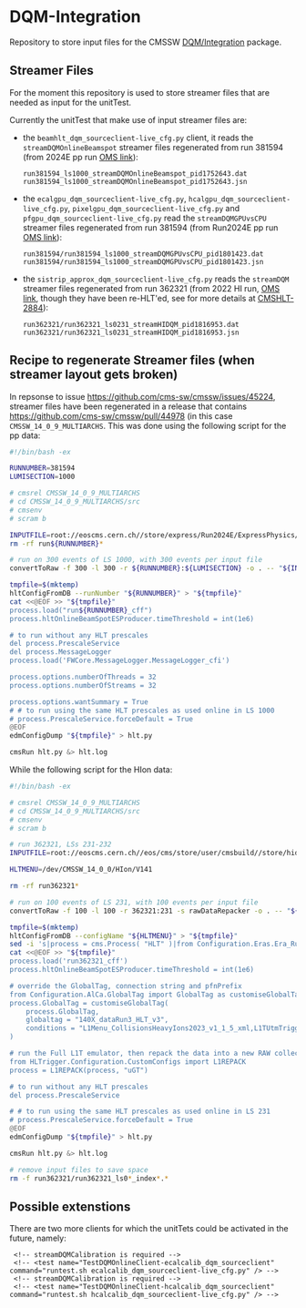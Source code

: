 # DQM-Integration

Repository to store input files for the CMSSW [DQM/Integration](https://github.com/cms-sw/cmssw/tree/master/DQM/Integration) package.

## Streamer Files
For the moment this repository is used to store streamer files that are needed as input for the unitTest.

Currently the unitTest that make use of input streamer files are:
* the `beamhlt_dqm_sourceclient-live_cfg.py` client, it reads the `streamDQMOnlineBeamspot` streamer files regenerated from run 381594 (from 2024E pp run [OMS link](https://cmsoms.cern.ch/cms/runs/report?cms_run=381594&cms_run_sequence=GLOBAL-RUN)):
   ```
   run381594_ls1000_streamDQMOnlineBeamspot_pid1752643.dat
   run381594_ls1000_streamDQMOnlineBeamspot_pid1752643.jsn
   ```
* the `ecalgpu_dqm_sourceclient-live_cfg.py`, `hcalgpu_dqm_sourceclient-live_cfg.py`, `pixelgpu_dqm_sourceclient-live_cfg.py` and `pfgpu_dqm_sourceclient-live_cfg.py` read the `streamDQMGPUvsCPU` streamer files regenerated from run  381594 (from Run2024E pp run [OMS link](https://cmsoms.cern.ch/cms/runs/report?cms_run=381594&cms_run_sequence=GLOBAL-RUN)):
   ```
  run381594/run381594_ls1000_streamDQMGPUvsCPU_pid1801423.dat
  run381594/run381594_ls1000_streamDQMGPUvsCPU_pid1801423.jsn
   ```
* the `sistrip_approx_dqm_sourceclient-live_cfg.py` reads the `streamDQM` streamer files regenerated from run 362321 (from 2022 HI run, [OMS link](https://cmsoms.cern.ch/cms/runs/report?cms_run=362321&cms_run_sequence=GLOBAL-RUN), though they have been re-HLT'ed, see for more details at [CMSHLT-2884](https://its.cern.ch/jira/browse/CMSHLT-2884)):
   ```
   run362321/run362321_ls0231_streamHIDQM_pid1816953.dat
   run362321/run362321_ls0231_streamHIDQM_pid1816953.jsn
   ```

## Recipe to regenerate Streamer files (when streamer layout gets broken)

In repsonse to issue https://github.com/cms-sw/cmssw/issues/45224, streamer files have been regenerated in a release that contains https://github.com/cms-sw/cmssw/pull/44978 (in this case `CMSSW_14_0_9_MULTIARCHS`.
This was done using the following script for the pp data:

```bash
#!/bin/bash -ex

RUNNUMBER=381594
LUMISECTION=1000

# cmsrel CMSSW_14_0_9_MULTIARCHS
# cd CMSSW_14_0_9_MULTIARCHS/src
# cmsenv
# scram b

INPUTFILE=root://eoscms.cern.ch//store/express/Run2024E/ExpressPhysics/FEVT/Express-v1/000/381/594/00000/1e2c895f-a250-45be-a7ff-ee95e636a6e9.root
rm -rf run${RUNNUMBER}*

# run on 300 events of LS 1000, with 300 events per input file
convertToRaw -f 300 -l 300 -r ${RUNNUMBER}:${LUMISECTION} -o . -- "${INPUTFILE}"

tmpfile=$(mktemp)
hltConfigFromDB --runNumber "${RUNNUMBER}" > "${tmpfile}"
cat <<@EOF >> "${tmpfile}"
process.load("run${RUNNUMBER}_cff")
process.hltOnlineBeamSpotESProducer.timeThreshold = int(1e6)

# to run without any HLT prescales
del process.PrescaleService
del process.MessageLogger
process.load('FWCore.MessageLogger.MessageLogger_cfi')

process.options.numberOfThreads = 32
process.options.numberOfStreams = 32

process.options.wantSummary = True
# # to run using the same HLT prescales as used online in LS 1000
# process.PrescaleService.forceDefault = True
@EOF
edmConfigDump "${tmpfile}" > hlt.py

cmsRun hlt.py &> hlt.log
```

While the following script for the HIon data:
```bash
#!/bin/bash -ex

# cmsrel CMSSW_14_0_9_MULTIARCHS
# cd CMSSW_14_0_9_MULTIARCHS/src
# cmsenv
# scram b

# run 362321, LSs 231-232
INPUTFILE=root://eoscms.cern.ch//eos/cms/store/user/cmsbuild//store/hidata/HIRun2022A/HITestRaw0/RAW/v1/000/362/321/00000/f467ee64-fc64-47a6-9d8a-7ca73ebca2bd.root

HLTMENU=/dev/CMSSW_14_0_0/HIon/V141

rm -rf run362321*

# run on 100 events of LS 231, with 100 events per input file
convertToRaw -f 100 -l 100 -r 362321:231 -s rawDataRepacker -o . -- "${INPUTFILE}"

tmpfile=$(mktemp)
hltConfigFromDB --configName "${HLTMENU}" > "${tmpfile}"
sed -i 's|process = cms.Process( "HLT" )|from Configuration.Eras.Era_Run3_cff import Run3\nprocess = cms.Process( "HLT", Run3 )|g' "${tmpfile}"
cat <<@EOF >> "${tmpfile}"
process.load('run362321_cff')
process.hltOnlineBeamSpotESProducer.timeThreshold = int(1e6)

# override the GlobalTag, connection string and pfnPrefix
from Configuration.AlCa.GlobalTag import GlobalTag as customiseGlobalTag
process.GlobalTag = customiseGlobalTag(
    process.GlobalTag,
    globaltag = "140X_dataRun3_HLT_v3",
    conditions = "L1Menu_CollisionsHeavyIons2023_v1_1_5_xml,L1TUtmTriggerMenuRcd,frontier://FrontierProd/CMS_CONDITIONS,,9999-12-31 23:59:59.000"
)

# run the Full L1T emulator, then repack the data into a new RAW collection, to be used by the HLT
from HLTrigger.Configuration.CustomConfigs import L1REPACK
process = L1REPACK(process, "uGT")

# to run without any HLT prescales
del process.PrescaleService

# # to run using the same HLT prescales as used online in LS 231
# process.PrescaleService.forceDefault = True
@EOF
edmConfigDump "${tmpfile}" > hlt.py

cmsRun hlt.py &> hlt.log

# remove input files to save space
rm -f run362321/run362321_ls0*_index*.*
```

## Possible extenstions

There are two more clients for which the unitTets could be activated in the future, namely:
```
 <!-- streamDQMCalibration is required -->
 <!-- <test name="TestDQMOnlineClient-ecalcalib_dqm_sourceclient" command="runtest.sh ecalcalib_dqm_sourceclient-live_cfg.py" /> -->
 <!-- streamDQMCalibration is required -->
 <!-- <test name="TestDQMOnlineClient-hcalcalib_dqm_sourceclient" command="runtest.sh hcalcalib_dqm_sourceclient-live_cfg.py" /> -->
```
